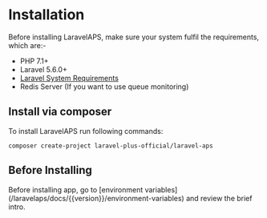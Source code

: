 <h1 class="fsz-xl tt-u ls-16">Installation</h1>

Before installing LaravelAPS, make sure your system fulfil the requirements, which are:-

- PHP 7.1+
- Laravel 5.6.0+
- [Laravel System Requirements](https://laravel.com/docs)
- Redis Server (If you want to use queue monitoring)

<h2 class="fsz-lg tt-u ls-16 c-gray mt-6 bdB">Install via composer</h2>
To install LaravelAPS run following commands:
    
    composer create-project laravel-plus-official/laravel-aps

<h2 class="fsz-lg tt-u ls-16 c-gray mt-6 bdB">Before Installing</h2>
Before installing app, go to [environment variables](/laravelaps/docs/{{version}}/environment-variables) and review the brief intro.